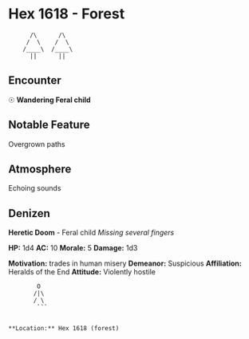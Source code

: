 # Hex 1618 - Forest
```
      /\      /\
     /  \    /  \
    /____\  /____\
      ||      ||
```

## Encounter

☉ **Wandering Feral child**

## Notable Feature

Overgrown paths

## Atmosphere

Echoing sounds

## Denizen

**Heretic Doom** - Feral child
*Missing several fingers*

**HP:** 1d4 **AC:** 10 **Morale:** 5
**Damage:** 1d3

**Motivation:** trades in human misery
**Demeanor:** Suspicious
**Affiliation:** Heralds of the End
**Attitude:** Violently hostile

```
        O
       /|\
       / \
        ```


**Location:** Hex 1618 (forest)
